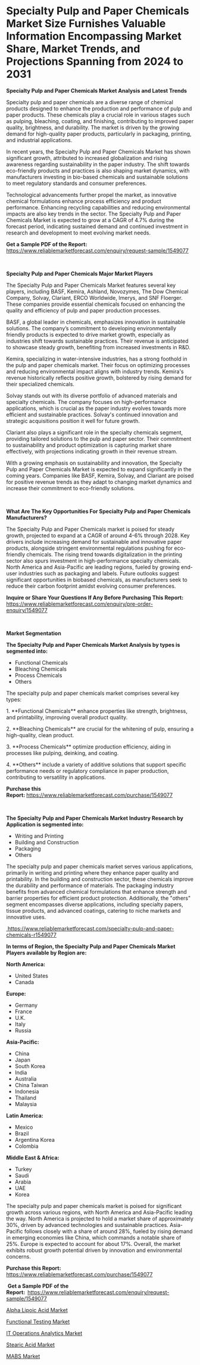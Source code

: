 <p><h1>Specialty Pulp and Paper Chemicals Market Size Furnishes Valuable Information Encompassing Market Share, Market Trends, and Projections Spanning from 2024 to 2031</h1></p><p><strong>Specialty Pulp and Paper Chemicals Market Analysis and Latest Trends</strong></p>
<p><p>Specialty pulp and paper chemicals are a diverse range of chemical products designed to enhance the production and performance of pulp and paper products. These chemicals play a crucial role in various stages such as pulping, bleaching, coating, and finishing, contributing to improved paper quality, brightness, and durability. The market is driven by the growing demand for high-quality paper products, particularly in packaging, printing, and industrial applications.</p><p>In recent years, the Specialty Pulp and Paper Chemicals Market has shown significant growth, attributed to increased globalization and rising awareness regarding sustainability in the paper industry. The shift towards eco-friendly products and practices is also shaping market dynamics, with manufacturers investing in bio-based chemicals and sustainable solutions to meet regulatory standards and consumer preferences.</p><p>Technological advancements further propel the market, as innovative chemical formulations enhance process efficiency and product performance. Enhancing recycling capabilities and reducing environmental impacts are also key trends in the sector. The Specialty Pulp and Paper Chemicals Market is expected to grow at a CAGR of 4.7% during the forecast period, indicating sustained demand and continued investment in research and development to meet evolving market needs.</p></p>
<p><strong>Get a Sample PDF of the Report:&nbsp;</strong> <a href="https://www.reliablemarketforecast.com/enquiry/request-sample/1549077?utm_campaign=1082&utm_medium=2&utm_source=Github&utm_content=ia&utm_term=14112024&utm_id=specialty-pulp-and-paper-chemicals">https://www.reliablemarketforecast.com/enquiry/request-sample/1549077</a></p>
<p>&nbsp;</p>
<p><strong>Specialty Pulp and Paper Chemicals Major Market Players</strong></p>
<p><p>The Specialty Pulp and Paper Chemicals Market features several key players, including BASF, Kemira, Ashland, Novozymes, The Dow Chemical Company, Solvay, Clariant, ERCO Worldwide, Imerys, and SNF Floerger. These companies provide essential chemicals focused on enhancing the quality and efficiency of pulp and paper production processes.</p><p>BASF, a global leader in chemicals, emphasizes innovation in sustainable solutions. The company’s commitment to developing environmentally friendly products is expected to drive market growth, especially as industries shift towards sustainable practices. Their revenue is anticipated to showcase steady growth, benefiting from increased investments in R&D.</p><p>Kemira, specializing in water-intensive industries, has a strong foothold in the pulp and paper chemicals market. Their focus on optimizing processes and reducing environmental impact aligns with industry trends. Kemira's revenue historically reflects positive growth, bolstered by rising demand for their specialized chemicals.</p><p>Solvay stands out with its diverse portfolio of advanced materials and specialty chemicals. The company focuses on high-performance applications, which is crucial as the paper industry evolves towards more efficient and sustainable practices. Solvay's continued innovation and strategic acquisitions position it well for future growth.</p><p>Clariant also plays a significant role in the specialty chemicals segment, providing tailored solutions to the pulp and paper sector. Their commitment to sustainability and product optimization is capturing market share effectively, with projections indicating growth in their revenue stream.</p><p>With a growing emphasis on sustainability and innovation, the Specialty Pulp and Paper Chemicals Market is expected to expand significantly in the coming years. Companies like BASF, Kemira, Solvay, and Clariant are poised for positive revenue trends as they adapt to changing market dynamics and increase their commitment to eco-friendly solutions.</p></p>
<p>&nbsp;</p>
<p><strong>What Are The Key Opportunities For Specialty Pulp and Paper Chemicals Manufacturers?</strong></p>
<p><p>The Specialty Pulp and Paper Chemicals market is poised for steady growth, projected to expand at a CAGR of around 4-6% through 2028. Key drivers include increasing demand for sustainable and innovative paper products, alongside stringent environmental regulations pushing for eco-friendly chemicals. The rising trend towards digitalization in the printing sector also spurs investment in high-performance specialty chemicals. North America and Asia-Pacific are leading regions, fueled by growing end-user industries such as packaging and labels. Future outlooks suggest significant opportunities in biobased chemicals, as manufacturers seek to reduce their carbon footprint amidst evolving consumer preferences.</p></p>
<p><strong>Inquire or Share Your Questions If Any Before Purchasing This Report:</strong> <a href="https://www.reliablemarketforecast.com/enquiry/pre-order-enquiry/1549077?utm_campaign=1082&utm_medium=2&utm_source=Github&utm_content=ia&utm_term=14112024&utm_id=specialty-pulp-and-paper-chemicals">https://www.reliablemarketforecast.com/enquiry/pre-order-enquiry/1549077</a></p>
<p>&nbsp;</p>
<p><strong>Market Segmentation</strong></p>
<p><strong>The Specialty Pulp and Paper Chemicals Market Analysis by types is segmented into:</strong></p>
<p><ul><li>Functional Chemicals</li><li>Bleaching Chemicals</li><li>Process Chemicals</li><li>Others</li></ul></p>
<p><p>The specialty pulp and paper chemicals market comprises several key types: </p><p>1. **Functional Chemicals** enhance properties like strength, brightness, and printability, improving overall product quality. </p><p>2. **Bleaching Chemicals** are crucial for the whitening of pulp, ensuring a high-quality, clean product. </p><p>3. **Process Chemicals** optimize production efficiency, aiding in processes like pulping, deinking, and coating. </p><p>4. **Others** include a variety of additive solutions that support specific performance needs or regulatory compliance in paper production, contributing to versatility in applications.</p></p>
<p><strong>Purchase this Report:&nbsp;</strong><a href="https://www.reliablemarketforecast.com/purchase/1549077?utm_campaign=1082&utm_medium=2&utm_source=Github&utm_content=ia&utm_term=14112024&utm_id=specialty-pulp-and-paper-chemicals">https://www.reliablemarketforecast.com/purchase/1549077</a></p>
<p>&nbsp;</p>
<p><strong>The Specialty Pulp and Paper Chemicals Market Industry Research by Application is segmented into:</strong></p>
<p><ul><li>Writing and Printing</li><li>Building and Construction</li><li>Packaging</li><li>Others</li></ul></p>
<p><p>The specialty pulp and paper chemicals market serves various applications, primarily in writing and printing where they enhance paper quality and printability. In the building and construction sector, these chemicals improve the durability and performance of materials. The packaging industry benefits from advanced chemical formulations that enhance strength and barrier properties for efficient product protection. Additionally, the "others" segment encompasses diverse applications, including specialty papers, tissue products, and advanced coatings, catering to niche markets and innovative uses.</p></p>
<p><a href="https://www.reliablemarketforecast.com/specialty-pulp-and-paper-chemicals-r1549077?utm_campaign=1082&utm_medium=2&utm_source=Github&utm_content=ia&utm_term=14112024&utm_id=specialty-pulp-and-paper-chemicals">&nbsp;https://www.reliablemarketforecast.com/specialty-pulp-and-paper-chemicals-r1549077</a></p>
<p><strong>In terms of Region, the Specialty Pulp and Paper Chemicals Market Players available by Region are:</strong></p>
<p>
    <p> <strong> North America: </strong>
        <ul>
            <li>United States</li>
            <li>Canada</li>
        </ul>
        </p> 
    <p> <strong> Europe: </strong>
        <ul>
            <li>Germany</li>
            <li>France</li>
            <li>U.K.</li>
            <li>Italy</li>
            <li>Russia</li>
        </ul>
        </p> 
    <p> <strong> Asia-Pacific: </strong>
        <ul>
            <li>China</li>
            <li>Japan</li>
            <li>South Korea</li>
            <li>India</li>
            <li>Australia</li>
            <li>China Taiwan</li>
            <li>Indonesia</li>
            <li>Thailand</li>
            <li>Malaysia</li>
        </ul>
        </p> 
    <p> <strong> Latin America: </strong>
        <ul>
            <li>Mexico</li>
            <li>Brazil</li>
            <li>Argentina Korea</li>
            <li>Colombia</li>
        </ul>
        </p> 
    <p> <strong> Middle East & Africa: </strong>
        <ul>
            <li>Turkey</li>
            <li>Saudi</li>
            <li>Arabia</li>
            <li>UAE</li>
            <li>Korea</li>
        </ul>
    </p>
    </p>
<p><p>The specialty pulp and paper chemicals market is poised for significant growth across various regions, with North America and Asia-Pacific leading the way. North America is projected to hold a market share of approximately 30%, driven by advanced technologies and sustainable practices. Asia-Pacific follows closely with a share of around 28%, fueled by rising demand in emerging economies like China, which commands a notable share of 25%. Europe is expected to account for about 17%. Overall, the market exhibits robust growth potential driven by innovation and environmental concerns.</p></p>
<p><strong>Purchase this Report: </strong><a href="https://www.reliablemarketforecast.com/purchase/1549077?utm_campaign=1082&utm_medium=2&utm_source=Github&utm_content=ia&utm_term=14112024&utm_id=specialty-pulp-and-paper-chemicals">https://www.reliablemarketforecast.com/purchase/1549077</a></p>
<p>&nbsp;<strong>Get a Sample PDF of the Report:&nbsp;&nbsp;</strong><a href="https://www.reliablemarketforecast.com/enquiry/request-sample/1549077?utm_campaign=1082&utm_medium=2&utm_source=Github&utm_content=ia&utm_term=14112024&utm_id=specialty-pulp-and-paper-chemicals">https://www.reliablemarketforecast.com/enquiry/request-sample/1549077</a></p>
<p><strong></strong></p>
<p><p><a href="https://www.linkedin.com/pulse/regulatory-landscape-its-influence-global-alpha-lipoic-acid-mcmdf?utm_campaign=1082&utm_medium=2&utm_source=Github&utm_content=ia&utm_term=14112024&utm_id=specialty-pulp-and-paper-chemicals">Alpha Lipoic Acid Market</a></p><p><a href="https://issuu.com/reportprime-2/docs/functional-testing-market-size-2030_8ecba2511ebb0f?utm_campaign=1082&utm_medium=2&utm_source=Github&utm_content=ia&utm_term=14112024&utm_id=specialty-pulp-and-paper-chemicals">Functional Testing Market</a></p><p><a href="https://issuu.com/reportprime-2/docs/it-operations-analytics-market-size_3b04ac8b960409?utm_campaign=1082&utm_medium=2&utm_source=Github&utm_content=ia&utm_term=14112024&utm_id=specialty-pulp-and-paper-chemicals">IT Operations Analytics Market</a></p><p><a href="https://www.linkedin.com/pulse/deep-dive-stearic-acid-market-itstrends-segmentation-competitive-246rf?utm_campaign=1082&utm_medium=2&utm_source=Github&utm_content=ia&utm_term=14112024&utm_id=specialty-pulp-and-paper-chemicals">Stearic Acid Market</a></p><p><a href="https://www.linkedin.com/pulse/mabs-market-research-report-exploring-size-revenue-analysis-tsllf?utm_campaign=1082&utm_medium=2&utm_source=Github&utm_content=ia&utm_term=14112024&utm_id=specialty-pulp-and-paper-chemicals">MABS Market</a></p></p>